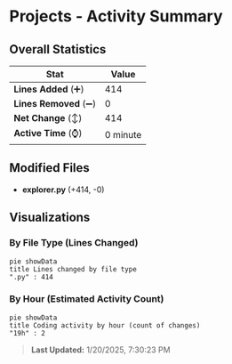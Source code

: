 # Projects - Activity Summary 

## Overall Statistics

| Stat                   | Value                                                             |
| ---------------------- | ----------------------------------------------------------------- |
| **Lines Added** (➕)   | 414                                          |
| **Lines Removed** (➖) | 0                                        |
| **Net Change** (↕)    | 414                |
| **Active Time** (⌚)   | 0 minute |


## Modified Files
- **explorer.py** (+414, -0)

## Visualizations

### By File Type (Lines Changed)

```mermaid
pie showData
title Lines changed by file type
".py" : 414
```

### By Hour (Estimated Activity Count)

```mermaid
pie showData
title Coding activity by hour (count of changes)
"19h" : 2
```


> **Last Updated:** 1/20/2025, 7:30:23 PM